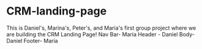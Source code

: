 # CRM-landing-page

This is Daniel's, Marina's, Peter's, and Maria's first group project where we are building the CRM Landing Page!
Nav Bar- Maria
Header - Daniel
Body- Daniel
Footer- Maria
